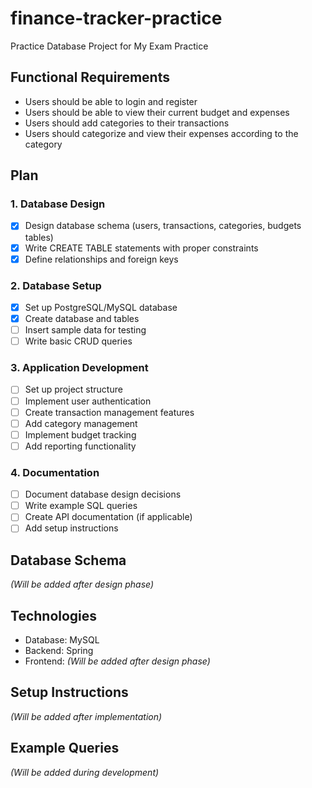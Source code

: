 # finance-tracker-practice
Practice Database Project for My Exam Practice

## Functional Requirements
- Users should be able to login and register
- Users should be able to view their current budget and expenses
- Users should add categories to their transactions
- Users should categorize and view their expenses according to the category

## Plan

### 1. Database Design
- [X] Design database schema (users, transactions, categories, budgets tables)
- [X] Write CREATE TABLE statements with proper constraints
- [X] Define relationships and foreign keys

### 2. Database Setup
- [X] Set up PostgreSQL/MySQL database
- [X] Create database and tables
- [ ] Insert sample data for testing
- [ ] Write basic CRUD queries

### 3. Application Development
- [ ] Set up project structure
- [ ] Implement user authentication
- [ ] Create transaction management features
- [ ] Add category management
- [ ] Implement budget tracking
- [ ] Add reporting functionality

### 4. Documentation
- [ ] Document database design decisions
- [ ] Write example SQL queries
- [ ] Create API documentation (if applicable)
- [ ] Add setup instructions

## Database Schema
*(Will be added after design phase)*

## Technologies
- Database: MySQL
- Backend: Spring
- Frontend: *(Will be added after design phase)*

## Setup Instructions
*(Will be added after implementation)*

## Example Queries
*(Will be added during development)*
